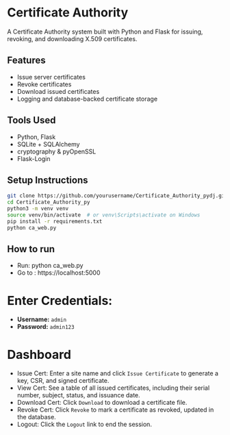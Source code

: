 # Certificate Authority 

A Certificate Authority system built with Python and Flask for issuing, revoking, and downloading X.509 certificates.

## Features

- Issue server certificates
- Revoke certificates
- Download issued certificates
- Logging and database-backed certificate storage

## Tools Used 

- Python, Flask
- SQLite + SQLAlchemy
- cryptography & pyOpenSSL
- Flask-Login

## Setup Instructions

```bash
git clone https://github.com/yourusername/Certificate_Authority_pydj.git
cd Certificate_Authority_py
python3 -m venv venv
source venv/bin/activate  # or venv\Scripts\activate on Windows
pip install -r requirements.txt
python ca_web.py
```

## How to run

- Run: python ca_web.py
- Go to : https://localhost:5000
  
# Enter Credentials:
- **Username:** `admin`
- **Password:** `admin123`
# Dashboard
- Issue Cert: Enter a site name and click `Issue Certificate` to generate a key, CSR, and signed certificate.
- View Cert: See a table of all issued certificates, including their serial number, subject, status, and issuance date.
- Download Cert: Click `Download` to download a certificate file.
- Revoke Cert: Click `Revoke` to mark a certificate as revoked, updated in the database.
- Logout: Click the `Logout` link to end the session.
